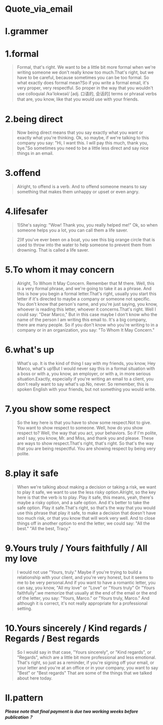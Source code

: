 # Quote_via_email
# I.grammer

# 1.formal
> Formal, that's right. We want to be a little bit more formal when we're writing someone we don't really know too much.That's right, but we have to be careful, because sometimes you can be too formal. So what exactly does formal mean?So if you write a formal email, it's very proper, very respectful. So proper in the way that you wouldn't use colloquial /kə'lokwɪəl/ [adj. 口语的, 会话的] terms or phrasal verbs that are, you know, like that you would use with your friends.

# 2.being direct
> Now being direct means that you say exactly what you want or exactly what you're thinking. Ok, so maybe, if we're talking to this company you say: "Hi, I want this. I will pay this much, thank you, bye."So sometimes you need to be a little less direct and say nice things in an email.

# 3.offend
> Alright, to offend is a verb. And to offend someone means to say something that makes them unhappy or upset or even angry.

# 4.lifesafer
> 1)She's saying: "Wow! Thank you, you really helped me!" Ok, so when someone helps you a lot, you can call them a life saver.

> 2)If you've ever been on a boat, you see this big orange circle that is used to throw into the water to help someone to prevent them from drowning. That is called a life saver.

# 5.To whom it may concern
> Alright, To Whom It May Concern. Remember that M there. Well, this is a very formal phrase, and we're going to take it as a phrase. And this is how you begin a formal letter.That's right, usually you start this letter if it's directed to maybe a company or someone not specific. You don't know that person's name, and you're just saying, you know, whoever is reading this letter, whoever it concerns.That's right. Well I could say: "Dear Marco," But in this case maybe I don't know who the name of the person I am writing this email to. It's a big company, there are many people. So if you don't know who you're writing to in a company or in an organization, you say: "To Whom It May Concern."

# 6.what's up
> What's up. It is the kind of thing I say with my friends, you know, Hey Marco, what's up!But I would never say this in a formal situation with a boss or with a, you know, an employer, or with a, in more serious situation.Exactly, especially if you're writing an email to a client, you don't really want to say what's up.No, never. So remember, this is spoken English with your friends, but not something you would write. 

# 7.you show some respect
> So the key here is that you have to show some respect.Not to give. You want to show respect to someone. Well, how do you show respect to? Well, the way that you act, your behaviors. So if I'm polite, and I say, you know, Mr. and Miss, and thank you and please. These are ways to show respect.That's right, that's right. So that's the way that you are being respectful. You are showing respect by being very polite.

# 8.play it safe
> When we're talking about making a decision or taking a risk, we want to play it safe, we want to use the less risky option.Alright, so the key here is that the verb is to play. Play it safe, this means, yeah, there's maybe a risky option, and a safe option. And it's better to take the safe option. Play it safe.That's right, so that's the way that you would use this phrase that play it safe, to make a decision that doesn't have too much risk, or that you know that will work very well. And to close things off in another option to end the letter, we could say: "All the best." "All the best, Tracy."

# 9.Yours truly / Yours faithfully / All my love
> I would not use "Yours, truly." Maybe if you're trying to build a relationship with your client, and you're very honest, but it seems to me to be very personal.And if you want to have a romantic letter, you can say, you know, "All my love" or "Love" or "Yours truly" Or "Yours faithfully".we memorize that usually at the end of the email or the end of the letter, you say: "Yours, Marco." or "Yours truly, Marco." And although it is correct, it's not really appropriate for a professional setting.

# 10.Yours sincerely / Kind regards / Regards / Best regards
>  So I would say in that case, "Yours sincerely", or "Kind regards", or "Regards", which are a little bit more professional and less emotional. That's right, so just as a reminder, if you're signing off your email, or your letter and you're at an office or in your company, you want to say "Best" or "Best regards" That are some of the things that we talked about here today.

# II.pattern
***Please note that final payment is due two working weeks before publication？***


















